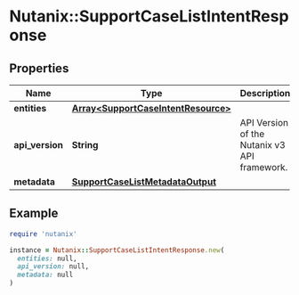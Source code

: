 # Nutanix::SupportCaseListIntentResponse

## Properties

| Name | Type | Description | Notes |
| ---- | ---- | ----------- | ----- |
| **entities** | [**Array&lt;SupportCaseIntentResource&gt;**](SupportCaseIntentResource.md) |  | [optional] |
| **api_version** | **String** | API Version of the Nutanix v3 API framework. | [default to &#39;3.1.0&#39;] |
| **metadata** | [**SupportCaseListMetadataOutput**](SupportCaseListMetadataOutput.md) |  |  |

## Example

```ruby
require 'nutanix'

instance = Nutanix::SupportCaseListIntentResponse.new(
  entities: null,
  api_version: null,
  metadata: null
)
```

